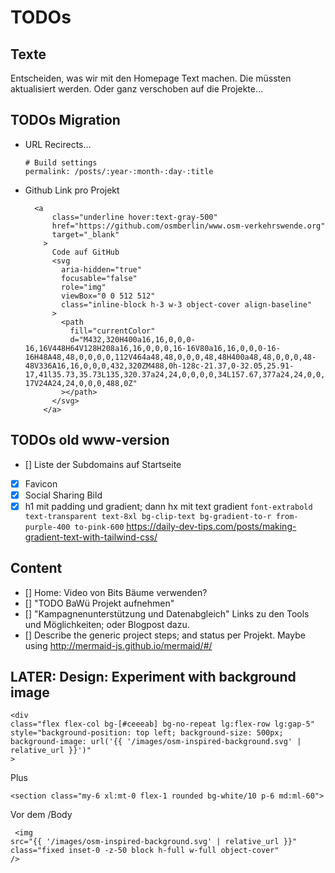 # TODOs

## Texte

Entscheiden, was wir mit den Homepage Text machen. Die müssten aktualisiert werden. Oder ganz verschoben auf die Projekte…

## TODOs Migration

- URL Recirects…

  ```
  # Build settings
  permalink: /posts/:year-:month-:day-:title
  ```

- Github Link pro Projekt
  ```
    <a
        class="underline hover:text-gray-500"
        href="https://github.com/osmberlin/www.osm-verkehrswende.org"
        target="_blank"
      >
        Code auf GitHub
        <svg
          aria-hidden="true"
          focusable="false"
          role="img"
          viewBox="0 0 512 512"
          class="inline-block h-3 w-3 object-cover align-baseline"
        >
          <path
            fill="currentColor"
            d="M432,320H400a16,16,0,0,0-16,16V448H64V128H208a16,16,0,0,0,16-16V80a16,16,0,0,0-16-16H48A48,48,0,0,0,0,112V464a48,48,0,0,0,48,48H400a48,48,0,0,0,48-48V336A16,16,0,0,0,432,320ZM488,0h-128c-21.37,0-32.05,25.91-17,41l35.73,35.73L135,320.37a24,24,0,0,0,0,34L157.67,377a24,24,0,0,0,34,0L435.28,133.32,471,169c15,15,41,4.5,41-17V24A24,24,0,0,0,488,0Z"
          ></path>
        </svg>
      </a>
  ```

## TODOs old www-version

- [] Liste der Subdomains auf Startseite
- [x] Favicon
- [x] Social Sharing Bild
- [x] h1 mit padding und gradient; dann hx mit text gradient
      `font-extrabold text-transparent text-8xl bg-clip-text bg-gradient-to-r from-purple-400 to-pink-600`
      https://daily-dev-tips.com/posts/making-gradient-text-with-tailwind-css/

## Content

- [] Home: Video von Bits Bäume verwenden?
- [] "TODO BaWü Projekt aufnehmen"
- [] "Kampagnenunterstützung und Datenabgleich"
  Links zu den Tools und Möglichkeiten; oder Blogpost dazu.
- [] Describe the generic project steps; and status per Projekt.
  Maybe using http://mermaid-js.github.io/mermaid/#/

## LATER: Design: Experiment with background image

```
<div
class="flex flex-col bg-[#ceeeab] bg-no-repeat lg:flex-row lg:gap-5"
style="background-position: top left; background-size: 500px; background-image: url('{{ '/images/osm-inspired-background.svg' | relative_url }}')"
>
```

Plus

```
<section class="my-6 xl:mt-0 flex-1 rounded bg-white/10 p-6 md:ml-60">
```

Vor dem /Body

```
 <img
src="{{ '/images/osm-inspired-background.svg' | relative_url }}"
class="fixed inset-0 -z-50 block h-full w-full object-cover"
/>
```
